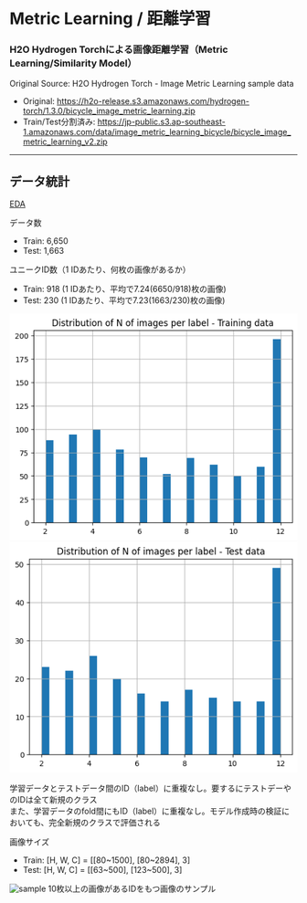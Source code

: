 # Metric Learning / 距離学習

### H2O Hydrogen Torchによる画像距離学習（Metric Learning/Similarity Model）

Original Source: H2O Hydrogen Torch - Image Metric Learning sample data
- Original: https://h2o-release.s3.amazonaws.com/hydrogen-torch/1.3.0/bicycle_image_metric_learning.zip  
- Train/Test分割済み: https://jp-public.s3.ap-southeast-1.amazonaws.com/data/image_metric_learning_bicycle/bicycle_image_metric_learning_v2.zip

***
## データ統計
[EDA](./EDA.ipynb)  
  
データ数
- Train: 6,650
- Test: 1,663

ユニークID数（1 IDあたり、何枚の画像があるか）
- Train: 918 (1 IDあたり、平均で7.24(6650/918)枚の画像)
- Test: 230 (1 IDあたり、平均で7.23(1663/230)枚の画像)
<img src="./img/train_id_dist.png" alt="train_dist">
<img src="./img/test_id_dist.png" alt="test_dist">

学習データとテストデータ間のID（label）に重複なし。要するにテストデーやのIDは全て新規のクラス  
また、学習データのfold間にもID（label）に重複なし。モデル作成時の検証においても、完全新規のクラスで評価される
  
画像サイズ
- Train: [H, W, C] = [[80~1500], [80~2894], 3]
- Test: [H, W, C] = [[63~500], [123~500], 3]


<img src="./img/sample_images2.png" alt="sample">
10枚以上の画像があるIDをもつ画像のサンプル
